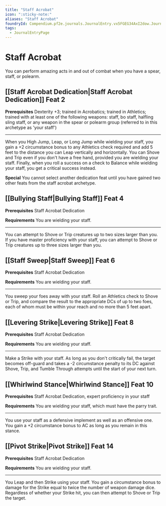 ```yaml
---
title: "Staff Acrobat"
icon: ":sticky-note:"
aliases: "Staff Acrobat"
foundryId: Compendium.pf2e.journals.JournalEntry.vx5FGEG34AxI2dow.JournalEntryPage.BRxlFHXu8tN14TDI
tags:
  - JournalEntryPage
---
```


# Staff Acrobat
You can perform amazing acts in and out of combat when you have a spear, staff, or polearm.

## [[Staff Acrobat Dedication|Staff Acrobat Dedication]] Feat 2

**Prerequisites** Dexterity +3; trained in Acrobatics; trained in Athletics; trained with at least one of the following weapons: staff, bo staff, halfling sling staff, or any weapon in the spear or polearm group (referred to in this archetype as 'your staff')

* * *

When you High Jump, Leap, or Long Jump while wielding your staff, you gain a +2 circumstance bonus to any Athletics check required and add 5 feet to the distance you can Leap vertically and horizontally. You can Shove and Trip even if you don't have a free hand, provided you are wielding your staff. Finally, when you roll a success on a check to Balance while wielding your staff, you get a critical success instead.

**Special** You cannot select another dedication feat until you have gained two other feats from the staff acrobat archetype.

## [[Bullying Staff|Bullying Staff]] Feat 4

**Prerequisites** Staff Acrobat Dedication

**Requirements** You are wielding your staff.

* * *

You can attempt to Shove or Trip creatures up to two sizes larger than you. If you have master proficiency with your staff, you can attempt to Shove or Trip creatures up to three sizes larger than you.

## [[Staff Sweep|Staff Sweep]] Feat 6

**Prerequisites** Staff Acrobat Dedication

**Requirements** You are wielding your staff.

* * *

You sweep your foes away with your staff. Roll an Athletics check to Shove or Trip, and compare the result to the appropriate DCs of up to two foes, each of whom must be within your reach and no more than 5 feet apart.

## [[Levering Strike|Levering Strike]] Feat 8

**Prerequisites** Staff Acrobat Dedication

**Requirements** You are wielding your staff.

* * *

Make a Strike with your staff. As long as you don't critically fail, the target becomes off-guard and takes a -2 circumstance penalty to its DC against Shove, Trip, and Tumble Through attempts until the start of your next turn.

## [[Whirlwind Stance|Whirlwind Stance]] Feat 10

**Prerequisites** Staff Acrobat Dedication, expert proficiency in your staff

**Requirements** You are wielding your staff, which must have the parry trait.

* * *

You use your staff as a defensive implement as well as an offensive one. You gain a +2 circumstance bonus to AC as long as you remain in this stance.

## [[Pivot Strike|Pivot Strike]] Feat 14

**Prerequisites** Staff Acrobat Dedication

**Requirements** You are wielding your staff.

* * *

You Leap and then Strike using your staff. You gain a circumstance bonus to damage for the Strike equal to twice the number of weapon damage dice. Regardless of whether your Strike hit, you can then attempt to Shove or Trip the target.
